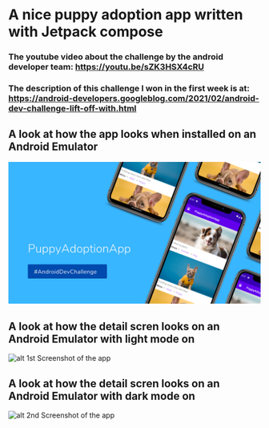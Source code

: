 # A nice puppy adoption app written with Jetpack compose

### The youtube video about the challenge by the android developer team: https://youtu.be/sZK3HSX4cRU

### The description of this challenge I won in the first week is at: https://android-developers.googleblog.com/2021/02/android-dev-challenge-lift-off-with.html

## A look at how the app looks when installed on an Android Emulator

<!-- ![alt Third Screenshot of the app](https://github.com/kevingermainbusiness/PuppyAdoptionApp/blob/master/screenshots/puppy_adoption_app_flyer.png) -->
<img src="screenshots/puppy_adoption_app_flyer.png" alt="Jetpack Compose Samples" width="512" />

## A look at how the detail scren looks on an Android Emulator with light mode on

![alt 1st Screenshot of the app](https://github.com/kevingermainbusiness/PuppyAdoptionApp/blob/master/screenshots/device-2021-10-07-135712.png)

## A look at how the detail scren looks on an Android Emulator with dark mode on

![alt 2nd Screenshot of the app](https://github.com/kevingermainbusiness/PuppyAdoptionApp/blob/master/screenshots/device-2021-10-07-135316.png)
